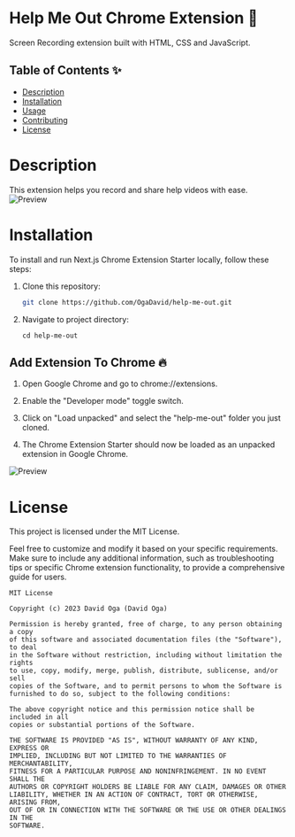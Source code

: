 # Help Me Out Chrome Extension 🚀

Screen Recording extension built with HTML, CSS and JavaScript.

## Table of Contents ✨

- [Description](#description)
- [Installation](#installation)
- [Usage](#usage)
- [Contributing](#contributing)
- [License](#license)

# Description

This extension helps you record and share help videos with ease.
![Preview](Screen1.png)

# Installation

To install and run Next.js Chrome Extension Starter locally, follow these steps:

1. Clone this repository:

   ```bash
   git clone https://github.com/OgaDavid/help-me-out.git
   ```

2. Navigate to project directory:

   ```
   cd help-me-out
   ```


## Add Extension To Chrome 🔥

1. Open Google Chrome and go to chrome://extensions.

2. Enable the "Developer mode" toggle switch.

3. Click on "Load unpacked" and select the "help-me-out" folder you just cloned.

4. The Chrome Extension Starter should now be loaded as an unpacked extension in Google Chrome.

![Preview](screen2.png)


# License

This project is licensed under the MIT License.

Feel free to customize and modify it based on your specific requirements.
Make sure to include any additional information, such as troubleshooting tips or specific
Chrome extension functionality, to provide a comprehensive guide for users.

```
MIT License

Copyright (c) 2023 David Oga (David Oga)

Permission is hereby granted, free of charge, to any person obtaining a copy
of this software and associated documentation files (the "Software"), to deal
in the Software without restriction, including without limitation the rights
to use, copy, modify, merge, publish, distribute, sublicense, and/or sell
copies of the Software, and to permit persons to whom the Software is
furnished to do so, subject to the following conditions:

The above copyright notice and this permission notice shall be included in all
copies or substantial portions of the Software.

THE SOFTWARE IS PROVIDED "AS IS", WITHOUT WARRANTY OF ANY KIND, EXPRESS OR
IMPLIED, INCLUDING BUT NOT LIMITED TO THE WARRANTIES OF MERCHANTABILITY,
FITNESS FOR A PARTICULAR PURPOSE AND NONINFRINGEMENT. IN NO EVENT SHALL THE
AUTHORS OR COPYRIGHT HOLDERS BE LIABLE FOR ANY CLAIM, DAMAGES OR OTHER
LIABILITY, WHETHER IN AN ACTION OF CONTRACT, TORT OR OTHERWISE, ARISING FROM,
OUT OF OR IN CONNECTION WITH THE SOFTWARE OR THE USE OR OTHER DEALINGS IN THE
SOFTWARE.

```